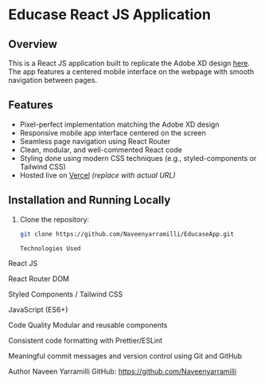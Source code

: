 # Educase React JS Application

## Overview
This is a React JS application built to replicate the Adobe XD design [here](https://xd.adobe.com/view/b68eea25-003d-4a5d-8fdd-d463eeb20b32-e3dd).  
The app features a centered mobile interface on the webpage with smooth navigation between pages.

## Features
- Pixel-perfect implementation matching the Adobe XD design
- Responsive mobile app interface centered on the screen
- Seamless page navigation using React Router
- Clean, modular, and well-commented React code
- Styling done using modern CSS techniques (e.g., styled-components or Tailwind CSS)
- Hosted live on [Vercel](https://your-vercel-url.vercel.app) *(replace with actual URL)*

## Installation and Running Locally
1. Clone the repository:
   ```bash
   git clone https://github.com/Naveenyarramilli/EducaseApp.git

   Technologies Used
React JS

React Router DOM

Styled Components / Tailwind CSS

JavaScript (ES6+)

Code Quality
Modular and reusable components

Consistent code formatting with Prettier/ESLint

Meaningful commit messages and version control using Git and GitHub

Author
Naveen Yarramilli
GitHub: https://github.com/Naveenyarramilli



